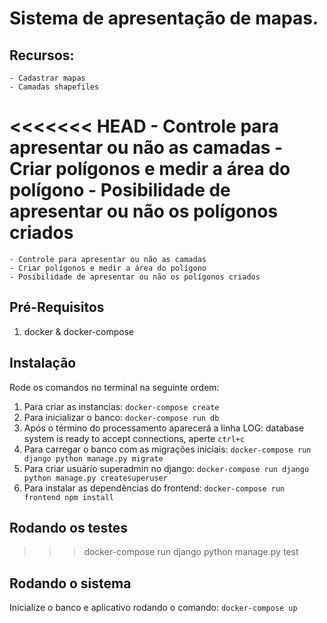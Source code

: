 # Sistema de apresentação de mapas. 

## Recursos: 
    - Cadastrar mapas
    - Camadas shapefiles
<<<<<<< HEAD
    - Controle para apresentar ou não as camadas
    - Criar polígonos e medir a área do polígono
    - Posibilidade de apresentar ou não os polígonos criados
=======
    - Controle para apresentar ou não as camadas
    - Criar polígonos e medir a área do polígono
    - Posibilidade de apresentar ou não os polígonos criados

Pré-Requisitos
---
1. docker & docker-compose

Instalação
---
Rode os comandos no terminal na seguinte ordem:
1. Para criar as instancias: `docker-compose create`
2. Para inicializar o banco: `docker-compose run db`
3. Após o término do processamento aparecerá a linha LOG:  database system is ready to accept connections, aperte `ctrl+c`
4. Para carregar o banco com as migrações iniciais: `docker-compose run django python manage.py migrate`
5. Para criar usuário superadmin no django: `docker-compose run django python manage.py createsuperuser`
6. Para instalar as dependências do frontend: `docker-compose run frontend npm install`

Rodando os testes
---
>>> docker-compose run django python manage.py test

Rodando o sistema
---
Inicialize o banco e aplicativo rodando o comando: `docker-compose up`

